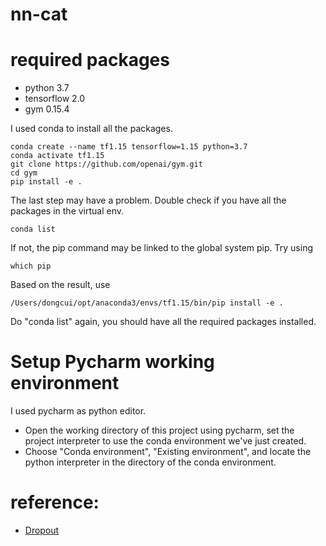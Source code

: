 # nn-cat

# required packages
* python 3.7
* tensorflow 2.0
* gym 0.15.4

I used conda to install all the packages. 
```
conda create --name tf1.15 tensorflow=1.15 python=3.7
conda activate tf1.15
git clone https://github.com/openai/gym.git
cd gym
pip install -e .
```
The last step may have a problem. Double check if you have all the packages in the virtual env.
``` 
conda list
```
If not, the pip command may be linked to the global system pip. Try using 
```
which pip
```
Based on the result, use 
```
/Users/dongcui/opt/anaconda3/envs/tf1.15/bin/pip install -e .
```
Do "conda list" again, you should have all the required packages installed. 

# Setup Pycharm working environment
I used pycharm as python editor. 

* Open the working directory of this project using pycharm, set the project interpreter to use the conda environment we've just created. 
* Choose "Conda environment", "Existing environment", and locate the python interpreter in the directory of the conda environment.  






# reference:
* [Dropout](http://jmlr.org/papers/v15/srivastava14a.html)
